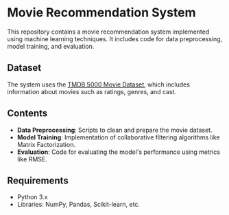# Movie Recommendation System

This repository contains a movie recommendation system implemented using machine learning techniques. It includes code for data preprocessing, model training, and evaluation.

## Dataset

The system uses the [TMDB 5000 Movie Dataset](https://www.kaggle.com/tmdb/tmdb-movie-metadata), which includes information about movies such as ratings, genres, and cast.

## Contents

- **Data Preprocessing**: Scripts to clean and prepare the movie dataset.
- **Model Training**: Implementation of collaborative filtering algorithms like Matrix Factorization.
- **Evaluation**: Code for evaluating the model's performance using metrics like RMSE.

## Requirements

- Python 3.x
- Libraries: NumPy, Pandas, Scikit-learn, etc.

